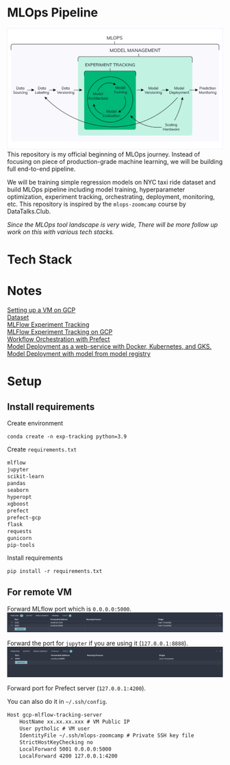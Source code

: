 # MLOps Pipeline
![Machine Learning Lifecycle](assets/mlops.png)
This repository is my official beginning of MLOps journey. Instead of focusing on piece of production-grade machine learning, we will be building full end-to-end pipeline.

We will be training simple regression models on NYC taxi ride dataset and build MLOps pipeline including model training, hyperparameter optimization, experiment tracking, orchestrating, deployment, monitoring, etc. This repository is inspired by the `mlops-zoomcamp` course by DataTalks.Club.

*Since the MLOps tool landscape is very wide, There will be more follow up work on this with various tech stacks.*

# Tech Stack

# Notes
[Setting up a VM on GCP](notes/gcp_setup.md)<br>
[Dataset](notes/dataset.md)<br>
[MLFlow Experiment Tracking](notes/mlflow.md)<br>
[MLFlow Experiment Tracking on GCP](notes/mlflow_gcp.md)<br>
[Workflow Orchestration with Prefect](notes/orchestration.md)<br>
[Model Deployment as a web-service with Docker, Kubernetes, and GKS.](notes/web_service_deployment.md)<br>
[Model Deployment with model from model registry](04-deployment/web-service-mlflow/README.md)<br>

# Setup

## Install requirements

Create environment

```
conda create -n exp-tracking python=3.9
```

Create `requirements.txt`

```
mlflow
jupyter
scikit-learn
pandas
seaborn
hyperopt
xgboost
prefect
prefect-gcp
flask
requests
gunicorn
pip-tools
```

Install requirements
```
pip install -r requirements.txt
```

## For remote VM
Forward MLflow port which is `0.0.0.0:5000`.
![mlflow port forwarding](assets/port2.png)

Forward the port for `jupyter` if you are using it (`127.0.0.1:8888`).
![jupyter port forwarding](assets/port1.png)

Forward port for Prefect server (`127.0.0.1:4200`).

You can also do it in `~/.ssh/config`.
```
Host gcp-mlflow-tracking-server
    HostName xx.xx.xx.xxx # VM Public IP
    User pytholic # VM user
    IdentityFile ~/.ssh/mlops-zoomcamp # Private SSH key file
    StrictHostKeyChecking no
    LocalForward 5001 0.0.0.0:5000
    LocalForward 4200 127.0.0.1:4200
```